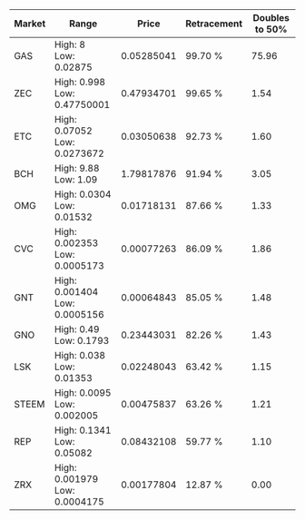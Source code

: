 | Market | Range | Price| Retracement | Doubles to 50% |
| --- | --- | --- | --- | --- |
| GAS | High: 8<br />Low: 0.02875 | 0.05285041 | 99.70 % | 75.96 |
| ZEC | High: 0.998<br />Low: 0.47750001 | 0.47934701 | 99.65 % | 1.54 |
| ETC | High: 0.07052<br />Low: 0.0273672 | 0.03050638 | 92.73 % | 1.60 |
| BCH | High: 9.88<br />Low: 1.09 | 1.79817876 | 91.94 % | 3.05 |
| OMG | High: 0.0304<br />Low: 0.01532 | 0.01718131 | 87.66 % | 1.33 |
| CVC | High: 0.002353<br />Low: 0.0005173 | 0.00077263 | 86.09 % | 1.86 |
| GNT | High: 0.001404<br />Low: 0.0005156 | 0.00064843 | 85.05 % | 1.48 |
| GNO | High: 0.49<br />Low: 0.1793 | 0.23443031 | 82.26 % | 1.43 |
| LSK | High: 0.038<br />Low: 0.01353 | 0.02248043 | 63.42 % | 1.15 |
| STEEM | High: 0.0095<br />Low: 0.002005 | 0.00475837 | 63.26 % | 1.21 |
| REP | High: 0.1341<br />Low: 0.05082 | 0.08432108 | 59.77 % | 1.10 |
| ZRX | High: 0.001979<br />Low: 0.0004175 | 0.00177804 | 12.87 % | 0.00 |
